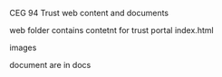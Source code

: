 CEG 94 Trust web content and documents

web folder contains contetnt for trust portal
  index.html

  images

document are in docs 
